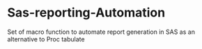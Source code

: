 # Sas-reporting-Automation
Set of macro function to automate report generation in SAS as an alternative to Proc tabulate
